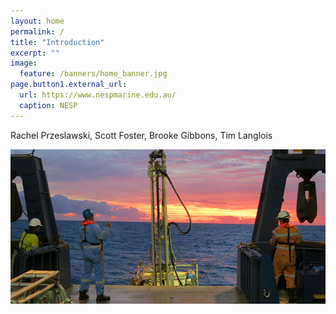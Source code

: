 ```yaml
---
layout: home
permalink: /
title: "Introduction"
excerpt: ""
image:
  feature: /banners/home_banner.jpg
page.button1.external_url:
  url: https://www.nespmarine.edu.au/
  caption: NESP
---
```


Rachel Przeslawski, Scott Foster, Brooke Gibbons, Tim Langlois

![image alt text](images/Introduction.jpg)
